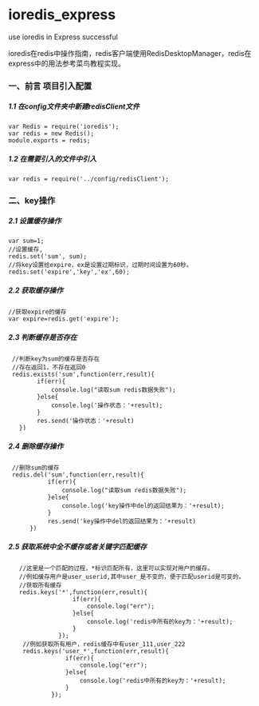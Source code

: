 # ioredis_express
use ioredis in Express successful

ioredis在redis中操作指南，redis客户端使用RedisDesktopManager，redis在express中的用法参考菜鸟教程实现。

### 一、前言 项目引入配置

##### 1.1 在config文件夹中新建redisClient文件

```
var Redis = require('ioredis');
var redis = new Redis();
module.exports = redis;
```
##### 1.2 在需要引入的文件中引入

```
var redis = require('../config/redisClient');
```



### 二、key操作
##### 2.1 设置缓存操作

```
var sum=1;     
//设置缓存,   
redis.set('sum', sum);     
//将key设置给expire，ex是设置过期标识，过期时间设置为60秒。     
redis.set('expire','key','ex',60);  
```

##### 2.2 获取缓存操作

```
//获取expire的缓存
var expire=redis.get('expire');
```
##### 2.3 判断缓存是否存在  

```
 //判断key为sum的缓存是否存在   
 //存在返回1，不存在返回0
 redis.exists('sum',function(err,result){
        if(err){
            console.log("读取sum redis数据失败");
        }else{
            console.log('操作状态：'+result);
        }
        res.send('操作状态：'+result)
   })
```  
##### 2.4 删除缓存操作
```
 //删除sum的缓存
 redis.del('sum',function(err,result){
           if(err){
               console.log("读取sum redis数据失败");
           }else{
               console.log('key操作中del的返回结果为：'+result);
           }
           res.send('key操作中del的返回结果为：'+result)  
      })
```    
##### 2.5 获取系统中全不缓存或者关键字匹配缓存

```
   //这里是一个匹配的过程，*标识匹配所有，这里可以实现对用户的缓存。
   //例如缓存用户是user_userid,其中user_是不变的，便于匹配userid是可变的，
   //获取所有缓存
   redis.keys('*',function(err,result){
                  if(err){
                      console.log("err");
                  }else{
                      console.log('redis中所有的key为：'+result);
                  }
              }); 
    //例如获取所有用户，redis缓存中有user_111,user_222
    redis.keys('user_*',function(err,result){
                if(err){
                    console.log("err");
                }else{
                    console.log('redis中所有的key为：'+result);
                }
            });
```  
 
 
 
 